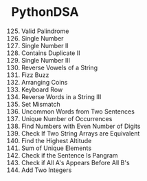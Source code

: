 # PythonDSA
125. Valid Palindrome
136. Single Number
137. Single Number II
219. Contains Duplicate II
260. Single Number III
345. Reverse Vowels of a String
412. Fizz Buzz
441. Arranging Coins
500. Keyboard Row
557. Reverse Words in a String III
645. Set Mismatch
884. Uncommon Words from Two Sentences
1207. Unique Number of Occurrences
1295. Find Numbers with Even Number of Digits
1662. Check If Two String Arrays are Equivalent
1732. Find the Highest Altitude
1748. Sum of Unique Elements
1832. Check if the Sentence Is Pangram
2124. Check if All A's Appears Before All B's
2235. Add Two Integers
